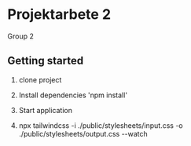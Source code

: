 # Projektarbete 2
 Group 2

## Getting started

1. clone project

2. Install dependencies
'npm install'

3. Start application

4. npx tailwindcss -i ./public/stylesheets/input.css -o ./public/stylesheets/output.css --watch
